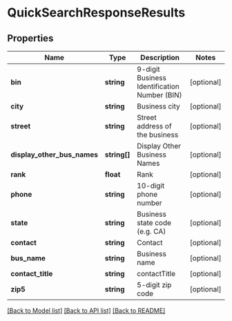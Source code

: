 # QuickSearchResponseResults

## Properties
Name | Type | Description | Notes
------------ | ------------- | ------------- | -------------
**bin** | **string** | 9-digit Business Identification Number (BIN) | [optional] 
**city** | **string** | Business city | [optional] 
**street** | **string** | Street address of the business | [optional] 
**display_other_bus_names** | **string[]** | Display Other Business Names | [optional] 
**rank** | **float** | Rank | [optional] 
**phone** | **string** | 10-digit phone number | [optional] 
**state** | **string** | Business state code (e.g. CA) | [optional] 
**contact** | **string** | Contact | [optional] 
**bus_name** | **string** | Business name | [optional] 
**contact_title** | **string** | contactTitle | [optional] 
**zip5** | **string** | 5-digit zip code | [optional] 

[[Back to Model list]](../README.md#documentation-for-models) [[Back to API list]](../README.md#documentation-for-api-endpoints) [[Back to README]](../README.md)


